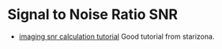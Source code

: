 # Signal to Noise Ratio SNR

- [imaging snr calculation tutorial](http://starizona.com/acb/ccd/advtheoryexp.aspx) Good tutorial from starizona.